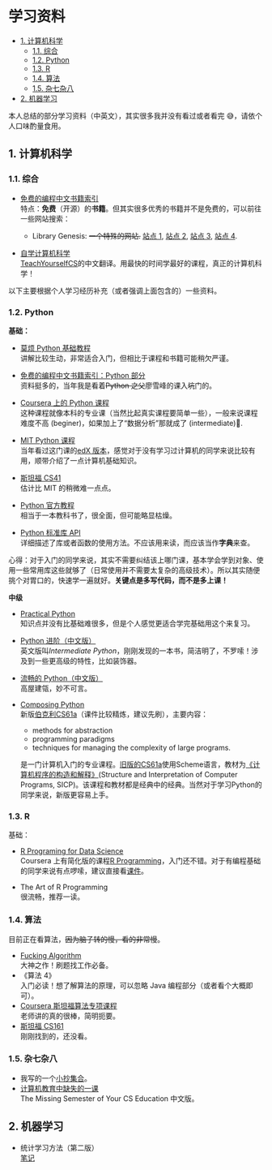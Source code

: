 # 学习资料

- [1. 计算机科学](#1-计算机科学)
  - [1.1. 综合](#11-综合)
  - [1.2. Python](#12-python)
  - [1.3. R](#13-r)
  - [1.4. 算法](#14-算法)
  - [1.5. 杂七杂八](#15-杂七杂八)
- [2. 机器学习](#2-机器学习)

本人总结的部分学习资料（中英文），其实很多我并没有看过或者看完 😅，请依个人口味酌量食用。

## 1. 计算机科学

### 1.1. 综合

- [免费的编程中文书籍索引](https://github.com/justjavac/free-programming-books-zh_CN)  
  特点：**免费**（开源）的**书籍**。但其实很多优秀的书籍并不是免费的，可以前往一些网站搜索：
  - Library Genesis: ~~一个特殊的网站.~~ [站点 1](http://libgen.li/), [站点 2](http://libgen.gs/), [站点 3](http://libgen.lc/), [站点 4](http://genesis.lib/).

- [自学计算机科学](https://github.com/keithnull/TeachYourselfCS-CN/blob/master/TeachYourselfCS-CN.md)  
  [TeachYourselfCS](https://teachyourselfcs.com/)的中文翻译。用最快的时间学最好的课程，真正的计算机科学！

以下主要根据个人学习经历补充（或者强调上面包含的）一些资料。

### 1.2. Python

**基础：**

- [莫烦 Python 基础教程](https://mofanpy.com/tutorials/python-basic/)  
  讲解比较生动，非常适合入门，但相比于课程和书籍可能稍欠严谨。
- [免费的编程中文书籍索引：Python 部分](https://github.com/justjavac/free-programming-books-zh_CN#python)  
  资料挺多的，当年我是看着~~Python 之父~~廖雪峰的课入~~坑~~门的。
- [Coursera 上的 Python 课程](https://www.coursera.org/search?query=python&)  
  这种课程就像本科的专业课（当然比起真实课程要简单一些），一般来说课程难度不高 (beginer)，如果加上了“数据分析”那就成了 (intermediate)🤣.
- [MIT Python 课程](https://ocw.mit.edu/courses/electrical-engineering-and-computer-science/6-0001-introduction-to-computer-science-and-programming-in-python-fall-2016/)  
  当年看过这门课的[edX 版本](https://www.edx.org/course/introduction-to-computer-science-and-programming-7)，感觉对于没有学习过计算机的同学来说比较有用，顺带介绍了一点计算机基础知识。

- [斯坦福 CS41](https://stanfordpython.com/)  
  估计比 MIT 的稍微难一点点。

- [Python 官方教程](https://docs.python.org/zh-cn/3/tutorial/index.html)  
  相当于一本教科书了，很全面，但可能略显枯燥。

- [Python 标准库 API](https://docs.python.org/zh-cn/3/library/index.html)  
  详细描述了库或者函数的使用方法。不应该用来读，而应该当作**字典**来查。

心得：对于入门的同学来说，其实不需要纠结该上哪门课，基本学会学到对象、使用一些常用库这些就够了（日常使用并不需要太复杂的高级技术）。所以其实随便挑个对胃口的，快速学一遍就好。**关键点是多写代码，而不是多上课！**

**中级**

- [Practical Python](https://dabeaz-course.github.io/practical-python/)  
  知识点并没有比基础难很多，但是个人感觉更适合学完基础用这个来复习。
- [Python 进阶（中文版）](https://github.com/eastlakeside/interpy-zh)  
  英文版叫*Intermediate Python*，刚刚发现的一本书，简洁明了，不罗嗦！涉及到一些更高级的特性，比如装饰器。
- [流畅的 Python（中文版）](http://libgen.li/item/index.php?md5=A5DA1D0215997469860AEB16A4A4B146)  
  高屋建瓴，妙不可言。
- [Composing Python](https://composingprograms.com/)  
  新版[伯克利CS61a](https://cs61a.org/)（课件比较精炼，建议先刷），主要内容：
  - methods for abstraction
  - programming paradigms
  - techniques for managing the complexity of large programs.

  是一门计算机入门的专业课程。[旧版的CS61a](https://www.bilibili.com/video/av40460492/)使用Scheme语言，教材为[《计算机程序的构造和解释》](https://book.douban.com/subject/1148282/)(Structure and Interpretation of Computer Programs, SICP)。该课程和教材都是经典中的经典。当然对于学习Python的同学来说，新版更容易上手。

### 1.3. R

基础：

- [R Programing for Data Science](https://www.cs.upc.edu/~robert/teaching/estadistica/rprogramming.pdf)  
  Coursera 上有简化版的课程[R Programming](https://www.coursera.org/learn/r-programming)，入门还不错。对于有编程基础的同学来说有点啰嗦，建议直接看[课件](http://ocw.jhsph.edu/index.cfm/go/viewCourse/course/rprog/coursePage/lectureNotes/)。

- The Art of R Programming  
  很流畅，推荐一读。

### 1.4. 算法

目前正在看算法，~~因为脑子转的慢，看的非常慢~~。

- [Fucking Algorithm](https://github.com/labuladong/fucking-algorithm)  
  大神之作！刷题找工作必备。
- 《算法 4》  
  入门必读！想了解算法的原理，可以忽略 Java 编程部分（或者看个大概即可）。
- [Coursera 斯坦福算法专项课程](https://www.coursera.org/specializations/algorithms)  
  老师讲的真的很棒，简明扼要。
- [斯坦福 CS161](https://web.stanford.edu/class/cs161/lectures.html)  
  刚刚找到的，还没看。

### 1.5. 杂七杂八

- 我写的一个[小抄集合](https://github.com/dull-bird/awesome-cheat-sheets)。
- [计算机教育中缺失的一课](https://missing-semester-cn.github.io/)  
  The Missing Semester of Your CS Education 中文版。

## 2. 机器学习

- 统计学习方法（第二版）  
  [笔记](https://github.com/SmirkCao/Lihang)
